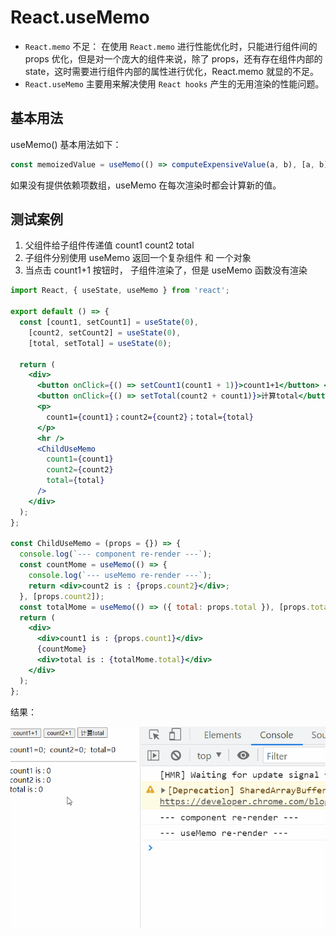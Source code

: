 # React.useMemo

- `React.memo` 不足： 在使用 `React.memo` 进行性能优化时，只能进行组件间的 props 优化，但是对一个庞大的组件来说，除了 props，还有存在组件内部的 state，这时需要进行组件内部的属性进行优化，React.memo 就显的不足。
- `React.useMemo` 主要用来解决使用 `React hooks` 产生的无用渲染的性能问题。

## 基本用法

useMemo() 基本用法如下：

```jsx
const memoizedValue = useMemo(() => computeExpensiveValue(a, b), [a, b]);
```

如果没有提供依赖项数组，useMemo 在每次渲染时都会计算新的值。

## 测试案例

1. 父组件给子组件传递值 count1 count2 total
2. 子组件分别使用 useMemo 返回一个复杂组件 和 一个对象
3. 当点击 count1+1 按钮时， 子组件渲染了，但是 useMemo 函数没有渲染

```jsx
import React, { useState, useMemo } from 'react';

export default () => {
  const [count1, setCount1] = useState(0),
    [count2, setCount2] = useState(0),
    [total, setTotal] = useState(0);

  return (
    <div>
      <button onClick={() => setCount1(count1 + 1)}>count1+1</button> <button onClick={() => setCount2(count2 + 1)}>count2+1</button>{' '}
      <button onClick={() => setTotal(count2 + count1)}>计算total</button>
      <p>
        count1={count1}；count2={count2}；total={total}
      </p>
      <hr />
      <ChildUseMemo
        count1={count1}
        count2={count2}
        total={total}
      />
    </div>
  );
};

const ChildUseMemo = (props = {}) => {
  console.log(`--- component re-render ---`);
  const countMome = useMemo(() => {
    console.log(`--- useMemo re-render ---`);
    return <div>count2 is : {props.count2}</div>;
  }, [props.count2]);
  const totalMome = useMemo(() => ({ total: props.total }), [props.total]);
  return (
    <div>
      <div>count1 is : {props.count1}</div>
      {countMome}
      <div>total is : {totalMome.total}</div>
    </div>
  );
};
```

结果：

![useMemo](assets/useMemo.gif)
